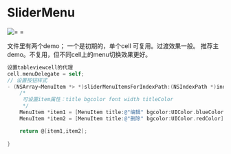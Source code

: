 # SliderMenu

![= =](https://upload-images.jianshu.io/upload_images/6657057-8cb25fcda8066aee.gif?imageMogr2/auto-orient/strip)

文件里有两个demo；
一个是初期的，单个cell 可复用。过渡效果一般。
推荐主demo。不复用，但不同cell上的menu切换效果更好。

```objective-C
设置tableviewcell的代理
cell.menuDelegate = self;
// 设置按钮样式
- (NSArray<MenuItem *> *)sliderMenuItemsForIndexPath:(NSIndexPath *)indexPath{
    /*
     可设置item属性：title bgcolor font width titleColor
     */
    MenuItem *item1 = [MenuItem title:@"编辑" bgcolor:UIColor.blueColor];
    MenuItem *item2 = [MenuItem title:@"删除" bgcolor:UIColor.redColor];

    return @[item1,item2];
    
}

```
